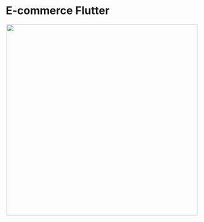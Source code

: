 # E-commerce Flutter

<p align="center">
  <img src="https://github.com/Wery-wer/E-Commerce_Flutter/blob/main/assets/44234831/e7b58e90-7de7-4e1c-8c56-9413c246a548.gif" width="500" height="500">
</p>
